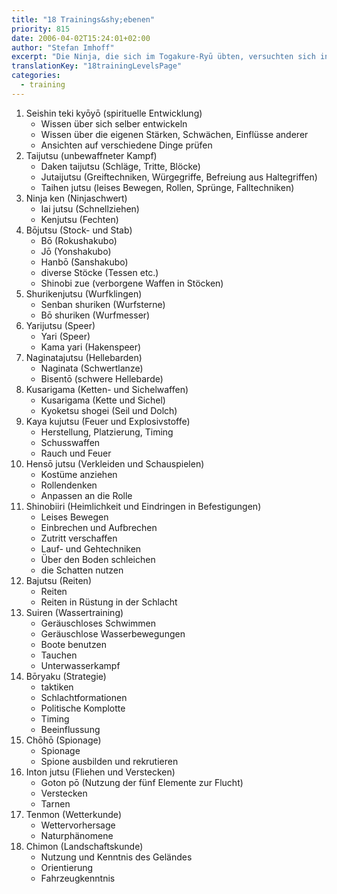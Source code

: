 ```yaml
---
title: "18 Trainings&shy;ebenen"
priority: 815
date: 2006-04-02T15:24:01+02:00
author: "Stefan Imhoff"
excerpt: "Die Ninja, die sich im Togakure-Ryū übten, versuchten sich in 18 Lehrsystemen zu verbessern."
translationKey: "18trainingLevelsPage"
categories:
  - training
---
```


1. Seishin teki kyōyō (spirituelle Entwicklung)
   - Wissen über sich selber entwickeln
   - Wissen über die eigenen Stärken, Schwächen, Einflüsse anderer
   - Ansichten auf verschiedene Dinge prüfen
2. Taijutsu (unbewaffneter Kampf)
   - Daken taijutsu (Schläge, Tritte, Blöcke)
   - Jutaijutsu (Greiftechniken, Würgegriffe, Befreiung aus Haltegriffen)
   - Taihen jutsu (leises Bewegen, Rollen, Sprünge, Falltechniken)
3. Ninja ken (Ninjaschwert)
   - Iai jutsu (Schnellziehen)
   - Kenjutsu (Fechten)
4. Bōjutsu (Stock- und Stab)
   - Bō (Rokushakubo)
   - Jō (Yonshakubo)
   - Hanbō (Sanshakubo)
   - diverse Stöcke (Tessen etc.)
   - Shinobi zue (verborgene Waffen in Stöcken)
5. Shurikenjutsu (Wurfklingen)
   - Senban shuriken (Wurfsterne)
   - Bō shuriken (Wurfmesser)
6. Yarijutsu (Speer)
   - Yari (Speer)
   - Kama yari (Hakenspeer)
7. Naginatajutsu (Hellebarden)
   - Naginata (Schwertlanze)
   - Bisentō (schwere Hellebarde)
8. Kusarigama (Ketten- und Sichelwaffen)
   - Kusarigama (Kette und Sichel)
   - Kyoketsu shogei (Seil und Dolch)
9. Kaya kujutsu (Feuer und Explosivstoffe)
   - Herstellung, Platzierung, Timing
   - Schusswaffen
   - Rauch und Feuer
10. Hensō jutsu (Verkleiden und Schauspielen)
    - Kostüme anziehen
    - Rollendenken
    - Anpassen an die Rolle
11. Shinobiiri (Heimlichkeit und Eindringen in Befestigungen)
    - Leises Bewegen
    - Einbrechen und Aufbrechen
    - Zutritt verschaffen
    - Lauf- und Gehtechniken
    - Über den Boden schleichen
    - die Schatten nutzen
12. Bajutsu (Reiten)
    - Reiten
    - Reiten in Rüstung in der Schlacht
13. Suiren (Wassertraining)
    - Geräuschloses Schwimmen
    - Geräuschlose Wasserbewegungen
    - Boote benutzen
    - Tauchen
    - Unterwasserkampf
14. Bōryaku (Strategie)
    - taktiken
    - Schlachtformationen
    - Politische Komplotte
    - Timing
    - Beeinflussung
15. Chōhō (Spionage)
    - Spionage
    - Spione ausbilden und rekrutieren
16. Inton jutsu (Fliehen und Verstecken)
    - Goton pō (Nutzung der fünf Elemente zur Flucht)
    - Verstecken
    - Tarnen
17. Tenmon (Wetterkunde)
    - Wettervorhersage
    - Naturphänomene
18. Chimon (Landschaftskunde)
    - Nutzung und Kenntnis des Geländes
    - Orientierung
    - Fahrzeugkenntnis
